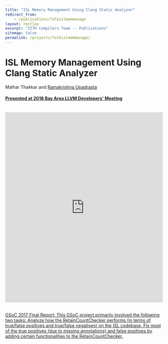 ```yaml
---
title: "ISL Memory Management Using Clang Static Analyzer"
redirect_from:
    - /publications/Talkislmemmanage
layout: textlay
excerpt: "IITH Compilers Team -- Publications"
sitemap: false
permalink: /projects/Talkislmemmanage/
---
```



<div class="container-fluid" style="height:100%; width:100%"> 
<h1>ISL Memory Management Using Clang Static Analyzer</h1>
<p>Malhar Thakkar and <a href="https://scholar.google.co.in/citations?user=kYDwjPAAAAAJ&hl=en" target="_blank">Ramakrishna Upadrasta</p>
<h4> Presented at 2018 Bay Area LLVM Developers' Meeting
 </h4>

 <br>
 
 <div style="display: flex; justify-content: center;">
 <iframe width="1064" height="608" src="https://www.youtube.com/embed/AgHy_4cQzMU" title="YouTube video player" frameborder="0" allow="accelerometer; autoplay; clipboard-write; encrypted-media; gyroscope; picture-in-picture" allowfullscreen></iframe>
</div>
 <br>     
<p > <u>GSoC 2017 Final Report</u>: This GSoC project primarily involved the following two tasks:
Analyze how the RetainCountChecker performs (in terms of true/false positives and true/false negatives) on the ISL codebase.
Fix most of the true positives (due to missing annotations) and false positives by adding certain functionalities to the RetainCountChecker.
</p>
<br>
</div>
